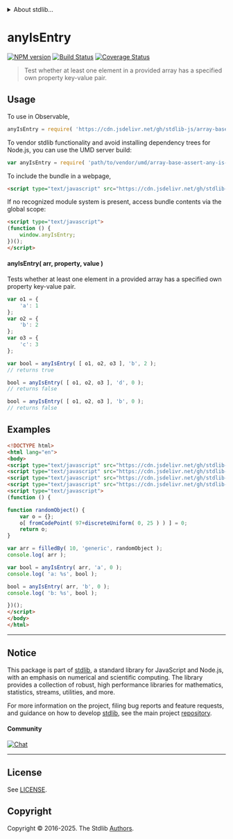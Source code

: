 <!--

@license Apache-2.0

Copyright (c) 2025 The Stdlib Authors.

Licensed under the Apache License, Version 2.0 (the "License");
you may not use this file except in compliance with the License.
You may obtain a copy of the License at

   http://www.apache.org/licenses/LICENSE-2.0

Unless required by applicable law or agreed to in writing, software
distributed under the License is distributed on an "AS IS" BASIS,
WITHOUT WARRANTIES OR CONDITIONS OF ANY KIND, either express or implied.
See the License for the specific language governing permissions and
limitations under the License.

-->


<details>
  <summary>
    About stdlib...
  </summary>
  <p>We believe in a future in which the web is a preferred environment for numerical computation. To help realize this future, we've built stdlib. stdlib is a standard library, with an emphasis on numerical and scientific computation, written in JavaScript (and C) for execution in browsers and in Node.js.</p>
  <p>The library is fully decomposable, being architected in such a way that you can swap out and mix and match APIs and functionality to cater to your exact preferences and use cases.</p>
  <p>When you use stdlib, you can be absolutely certain that you are using the most thorough, rigorous, well-written, studied, documented, tested, measured, and high-quality code out there.</p>
  <p>To join us in bringing numerical computing to the web, get started by checking us out on <a href="https://github.com/stdlib-js/stdlib">GitHub</a>, and please consider <a href="https://opencollective.com/stdlib">financially supporting stdlib</a>. We greatly appreciate your continued support!</p>
</details>

# anyIsEntry

[![NPM version][npm-image]][npm-url] [![Build Status][test-image]][test-url] [![Coverage Status][coverage-image]][coverage-url] <!-- [![dependencies][dependencies-image]][dependencies-url] -->

> Test whether at least one element in a provided array has a specified own property key-value pair.

<!-- Section to include introductory text. Make sure to keep an empty line after the intro `section` element and another before the `/section` close. -->

<section class="intro">

</section>

<!-- /.intro -->

<!-- Package usage documentation. -->



<section class="usage">

## Usage

To use in Observable,

```javascript
anyIsEntry = require( 'https://cdn.jsdelivr.net/gh/stdlib-js/array-base-assert-any-is-entry@umd/browser.js' )
```

To vendor stdlib functionality and avoid installing dependency trees for Node.js, you can use the UMD server build:

```javascript
var anyIsEntry = require( 'path/to/vendor/umd/array-base-assert-any-is-entry/index.js' )
```

To include the bundle in a webpage,

```html
<script type="text/javascript" src="https://cdn.jsdelivr.net/gh/stdlib-js/array-base-assert-any-is-entry@umd/browser.js"></script>
```

If no recognized module system is present, access bundle contents via the global scope:

```html
<script type="text/javascript">
(function () {
    window.anyIsEntry;
})();
</script>
```

#### anyIsEntry( arr, property, value )

Tests whether at least one element in a provided array has a specified own property key-value pair.

```javascript
var o1 = {
    'a': 1
};
var o2 = {
    'b': 2
};
var o3 = {
    'c': 3
};

var bool = anyIsEntry( [ o1, o2, o3 ], 'b', 2 );
// returns true

bool = anyIsEntry( [ o1, o2, o3 ], 'd', 0 );
// returns false

bool = anyIsEntry( [ o1, o2, o3 ], 'b', 0 );
// returns false
```

</section>

<!-- /.usage -->

<!-- Package usage notes. Make sure to keep an empty line after the `section` element and another before the `/section` close. -->

<section class="notes">

</section>

<!-- /.notes -->

<!-- Package usage examples. -->

<section class="examples">

## Examples

<!-- eslint no-undef: "error" -->

```html
<!DOCTYPE html>
<html lang="en">
<body>
<script type="text/javascript" src="https://cdn.jsdelivr.net/gh/stdlib-js/string-from-code-point@umd/browser.js"></script>
<script type="text/javascript" src="https://cdn.jsdelivr.net/gh/stdlib-js/random-base-discrete-uniform@umd/browser.js"></script>
<script type="text/javascript" src="https://cdn.jsdelivr.net/gh/stdlib-js/array-filled-by@umd/browser.js"></script>
<script type="text/javascript" src="https://cdn.jsdelivr.net/gh/stdlib-js/array-base-assert-any-is-entry@umd/browser.js"></script>
<script type="text/javascript">
(function () {

function randomObject() {
    var o = {};
    o[ fromCodePoint( 97+discreteUniform( 0, 25 ) ) ] = 0;
    return o;
}

var arr = filledBy( 10, 'generic', randomObject );
console.log( arr );

var bool = anyIsEntry( arr, 'a', 0 );
console.log( 'a: %s', bool );

bool = anyIsEntry( arr, 'b', 0 );
console.log( 'b: %s', bool );

})();
</script>
</body>
</html>
```

</section>

<!-- /.examples -->

<!-- Section to include cited references. If references are included, add a horizontal rule *before* the section. Make sure to keep an empty line after the `section` element and another before the `/section` close. -->

<section class="references">

</section>

<!-- /.references -->

<!-- Section for related `stdlib` packages. Do not manually edit this section, as it is automatically populated. -->

<section class="related">

</section>

<!-- /.related -->

<!-- Section for all links. Make sure to keep an empty line after the `section` element and another before the `/section` close. -->


<section class="main-repo" >

* * *

## Notice

This package is part of [stdlib][stdlib], a standard library for JavaScript and Node.js, with an emphasis on numerical and scientific computing. The library provides a collection of robust, high performance libraries for mathematics, statistics, streams, utilities, and more.

For more information on the project, filing bug reports and feature requests, and guidance on how to develop [stdlib][stdlib], see the main project [repository][stdlib].

#### Community

[![Chat][chat-image]][chat-url]

---

## License

See [LICENSE][stdlib-license].


## Copyright

Copyright &copy; 2016-2025. The Stdlib [Authors][stdlib-authors].

</section>

<!-- /.stdlib -->

<!-- Section for all links. Make sure to keep an empty line after the `section` element and another before the `/section` close. -->

<section class="links">

[npm-image]: http://img.shields.io/npm/v/@stdlib/array-base-assert-any-is-entry.svg
[npm-url]: https://npmjs.org/package/@stdlib/array-base-assert-any-is-entry

[test-image]: https://github.com/stdlib-js/array-base-assert-any-is-entry/actions/workflows/test.yml/badge.svg?branch=main
[test-url]: https://github.com/stdlib-js/array-base-assert-any-is-entry/actions/workflows/test.yml?query=branch:main

[coverage-image]: https://img.shields.io/codecov/c/github/stdlib-js/array-base-assert-any-is-entry/main.svg
[coverage-url]: https://codecov.io/github/stdlib-js/array-base-assert-any-is-entry?branch=main

<!--

[dependencies-image]: https://img.shields.io/david/stdlib-js/array-base-assert-any-is-entry.svg
[dependencies-url]: https://david-dm.org/stdlib-js/array-base-assert-any-is-entry/main

-->

[chat-image]: https://img.shields.io/gitter/room/stdlib-js/stdlib.svg
[chat-url]: https://app.gitter.im/#/room/#stdlib-js_stdlib:gitter.im

[stdlib]: https://github.com/stdlib-js/stdlib

[stdlib-authors]: https://github.com/stdlib-js/stdlib/graphs/contributors

[umd]: https://github.com/umdjs/umd
[es-module]: https://developer.mozilla.org/en-US/docs/Web/JavaScript/Guide/Modules

[deno-url]: https://github.com/stdlib-js/array-base-assert-any-is-entry/tree/deno
[deno-readme]: https://github.com/stdlib-js/array-base-assert-any-is-entry/blob/deno/README.md
[umd-url]: https://github.com/stdlib-js/array-base-assert-any-is-entry/tree/umd
[umd-readme]: https://github.com/stdlib-js/array-base-assert-any-is-entry/blob/umd/README.md
[esm-url]: https://github.com/stdlib-js/array-base-assert-any-is-entry/tree/esm
[esm-readme]: https://github.com/stdlib-js/array-base-assert-any-is-entry/blob/esm/README.md
[branches-url]: https://github.com/stdlib-js/array-base-assert-any-is-entry/blob/main/branches.md

[stdlib-license]: https://raw.githubusercontent.com/stdlib-js/array-base-assert-any-is-entry/main/LICENSE

</section>

<!-- /.links -->
